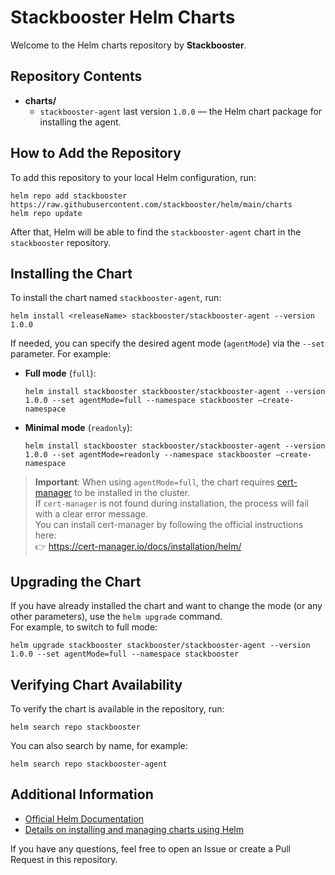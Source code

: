 # Stackbooster Helm Charts

Welcome to the Helm charts repository by **Stackbooster**.

## Repository Contents

- **charts/**
  - `stackbooster-agent` last version `1.0.0` — the Helm chart package for installing the agent.

## How to Add the Repository

To add this repository to your local Helm configuration, run:

```
helm repo add stackbooster https://raw.githubusercontent.com/stackbooster/helm/main/charts
helm repo update
```

After that, Helm will be able to find the `stackbooster-agent` chart in the `stackbooster` repository.

## Installing the Chart

To install the chart named `stackbooster-agent`, run:

```
helm install <releaseName> stackbooster/stackbooster-agent --version 1.0.0
```

If needed, you can specify the desired agent mode (`agentMode`) via the `--set` parameter. For example:

- **Full mode** (`full`):
  ```
  helm install stackbooster stackbooster/stackbooster-agent --version 1.0.0 --set agentMode=full --namespace stackbooster —create-namespace
  ```
- **Minimal mode** (`readonly`):
  ```
  helm install stackbooster stackbooster/stackbooster-agent --version 1.0.0 --set agentMode=readonly --namespace stackbooster —create-namespace
  ```

> **Important**: When using `agentMode=full`, the chart requires [cert-manager](https://cert-manager.io) to be installed in the cluster.  
> If `cert-manager` is not found during installation, the process will fail with a clear error message.  
> You can install cert-manager by following the official instructions here:  
> 👉 https://cert-manager.io/docs/installation/helm/

## Upgrading the Chart

If you have already installed the chart and want to change the mode (or any other parameters), use the `helm upgrade` command.  
For example, to switch to full mode:

```
helm upgrade stackbooster stackbooster/stackbooster-agent --version 1.0.0 --set agentMode=full --namespace stackbooster
```

## Verifying Chart Availability

To verify the chart is available in the repository, run:

```
helm search repo stackbooster
```

You can also search by name, for example:

```
helm search repo stackbooster-agent
```

## Additional Information

- [Official Helm Documentation](https://helm.sh/docs/)
- [Details on installing and managing charts using Helm](https://helm.sh/docs/intro/quickstart/)

If you have any questions, feel free to open an Issue or create a Pull Request in this repository.